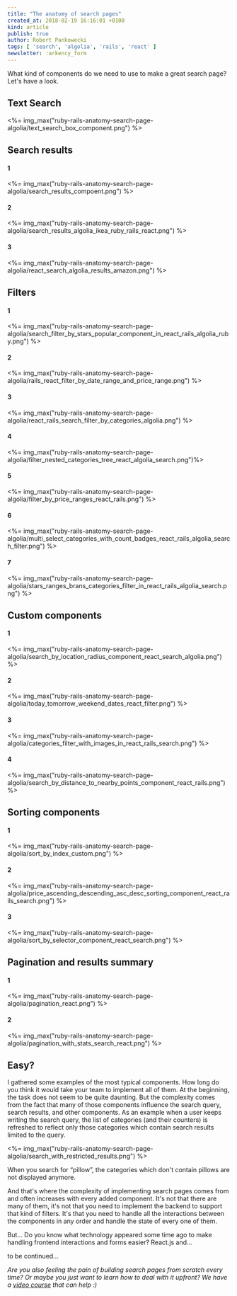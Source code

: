 ```yaml
---
title: "The anatomy of search pages"
created_at: 2018-02-19 16:16:01 +0100
kind: article
publish: true
author: Robert Pankowecki
tags: [ 'search', 'algolia', 'rails', 'react' ]
newsletter: :arkency_form
---
```


What kind of components do we need to use to make a great search page? Let's have a look.

<!-- more -->

## Text Search

<%= img_max("ruby-rails-anatomy-search-page-algolia/text_search_box_component.png") %>

## Search results

#### 1

<%= img_max("ruby-rails-anatomy-search-page-algolia/search_results_compoent.png") %>

#### 2

<%= img_max("ruby-rails-anatomy-search-page-algolia/search_results_algolia_ikea_ruby_rails_react.png") %>

#### 3

<%= img_max("ruby-rails-anatomy-search-page-algolia/react_search_algolia_results_amazon.png") %>

## Filters

#### 1

<%= img_max("ruby-rails-anatomy-search-page-algolia/search_filter_by_stars_popular_component_in_react_rails_algolia_ruby.png") %>

#### 2

<%= img_max("ruby-rails-anatomy-search-page-algolia/rails_react_filter_by_date_range_and_price_range.png") %>

#### 3

<%= img_max("ruby-rails-anatomy-search-page-algolia/react_rails_search_filter_by_categories_algolia.png") %>

#### 4

<%= img_max("ruby-rails-anatomy-search-page-algolia/filter_nested_categories_tree_react_algolia_search.png")%>

#### 5

<%= img_max("ruby-rails-anatomy-search-page-algolia/filter_by_price_ranges_react_rails.png") %>

#### 6

<%= img_max("ruby-rails-anatomy-search-page-algolia/multi_select_categories_with_count_badges_react_rails_algolia_search_filter.png") %>

#### 7

<%= img_max("ruby-rails-anatomy-search-page-algolia/stars_ranges_brans_categories_filter_in_react_rails_algolia_search.png") %>

## Custom components

#### 1

<%= img_max("ruby-rails-anatomy-search-page-algolia/search_by_location_radius_component_react_search_algolia.png") %>

#### 2

<%= img_max("ruby-rails-anatomy-search-page-algolia/today_tomorrow_weekend_dates_react_filter.png") %>

#### 3

<%= img_max("ruby-rails-anatomy-search-page-algolia/categories_filter_with_images_in_react_rails_search.png") %>

#### 4

<%= img_max("ruby-rails-anatomy-search-page-algolia/search_by_distance_to_nearby_points_component_react_rails.png") %>

## Sorting components

#### 1

<%= img_max("ruby-rails-anatomy-search-page-algolia/sort_by_index_custom.png") %>

#### 2

<%= img_max("ruby-rails-anatomy-search-page-algolia/price_ascending_descending_asc_desc_sorting_component_react_rails_search.png") %>

#### 3

<%= img_max("ruby-rails-anatomy-search-page-algolia/sort_by_selector_component_react_search.png") %>

## Pagination and results summary

#### 1

<%= img_max("ruby-rails-anatomy-search-page-algolia/pagination_react.png") %>

#### 2

<%= img_max("ruby-rails-anatomy-search-page-algolia/pagination_with_stats_search_react.png") %>

## Easy?

I gathered some examples of the most typical components. How long do you think it would take your team to implement all of them. At the beginning, the task does not seem to be quite daunting. But the complexity comes from the fact that many of those components influence the search query, search results, and other components. As an example when a user keeps writing the search query, the list of categories (and their counters) is refreshed to reflect only those categories which contain search results limited to the query.

<%= img_max("ruby-rails-anatomy-search-page-algolia/search_with_restricted_results.png") %>

When you search for “pillow”, the categories which don't contain pillows are not displayed anymore.

And that's where the complexity of implementing search pages comes from and often increases with every added component. It's not that there are many of them, it's not that you need to implement the backend to support that kind of filters. It's that you need to handle all the interactions between the components in any order and handle the state of every one of them.

But... Do you know what technology appeared some time ago to make handling frontend interactions and forms easier? React.js and...

to be continued...

_Are you also feeling the pain of building search pages from scratch every time? Or maybe you just want to learn how to deal with it upfront? We have a [video course](https://blog.arkency.com/search-rails/) that can help :)_
